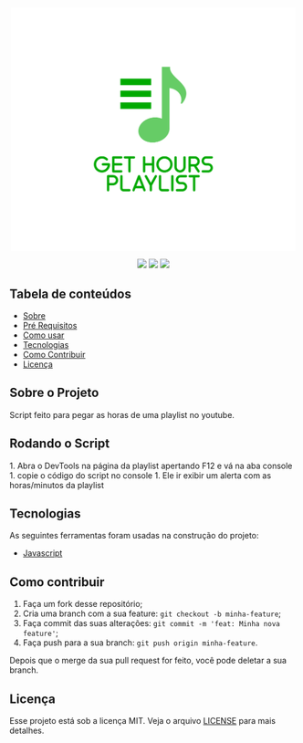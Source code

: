 <p align="center">
  <img src="./logo.svg" align="center" width="500" alt="Logo projeto">
</p>

<p align="center">  
  <img src="https://img.shields.io/github/languages/count/vduggen/Get-Hours-Playlist-Youtube">
  <img src="https://img.shields.io/github/languages/top/vduggen/Get-Hours-Playlist-Youtube">
  <img src="https://img.shields.io/apm/l/React">
</p>

## Tabela de conteúdos
   * [Sobre](#Sobre)
   * [Pré Requisitos](#pre-requisitos)    
   * [Como usar](#como-usar)
   * [Tecnologias](#tecnologias)
   * [Como Contribuir](#contribuir)
   * [Licença](#licença)
   
<h2 id="Sobre">Sobre o Projeto</h2>
Script feito para pegar as horas de uma playlist no youtube.

<h2 id="como-usar">Rodando o Script</h2>
1. Abra o DevTools na página da playlist apertando F12 e vá na aba console
1. copie o código do script no console
1. Ele ir exibir um alerta com as horas/minutos da playlist

<h2 id="tecnologias">Tecnologias</h2>

As seguintes ferramentas foram usadas na construção do projeto:

- [Javascript](https://www.javascript.com/)


<h2 id="contribuir">Como contribuir</h2>

1. Faça um fork desse repositório;
1. Cria uma branch com a sua feature: `git checkout -b minha-feature`;
1. Faça commit das suas alterações: `git commit -m 'feat: Minha nova feature'`;
1. Faça push para a sua branch: `git push origin minha-feature`.

Depois que o merge da sua pull request for feito, você pode deletar a sua branch.

<h2 id="licença">Licença</h2>

Esse projeto está sob a licença MIT. Veja o arquivo [LICENSE](LICENSE.md) para mais detalhes.
